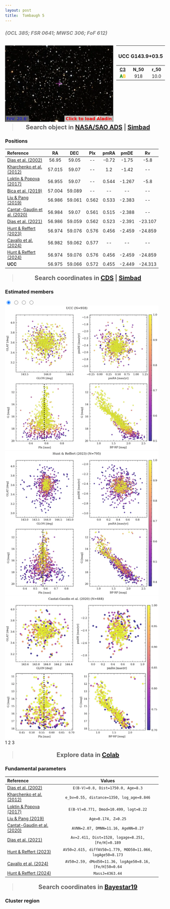 ```yaml
---
layout: post
title:  Tombaugh 5
---
```

<h3><span style="color: #808080;"><i>(OCL 385; FSR 0641; MWSC 306; FoF 612)</i></span></h3><div style="display: flex; justify-content: space-between; width:720px;height:250px">
<div style="text-align: center;">

<!-- Static image + data attributes for FOV and target -->
<img id="aladin_img"
     data-umami-event="aladin_load"
     src="https://raw.githubusercontent.com/ucc23/Q2P/main/plots/aladin/tombaugh5.webp"
     alt="Click to load Aladin Lite" 
     style="width:355px;height:250px; cursor: pointer;"
     data-fov="0.333" 
     data-target="56.975 59.066"/>
<!-- Div to contain Aladin Lite viewer -->
<div id="aladin-lite-div" style="width:355px;height:250px;display:none;"></div>
<!-- Aladin Lite script (will be loaded after the image is clicked) -->
<script src="{{ site.baseurl }}/scripts/aladin_load.js"></script>

</div>
<!-- Left block -->

<table style="width:355px;height:250px;">
  <!-- Row 1 (title) -->
  <tr>
    <td colspan="5"><h3>UCC G143.9+03.5</h3></td>
  </tr>
  <!-- Row 2 -->
  <tr>
    <th style="text-align: center;"><a href="https://ucc.ar/faq#what-is-the-c3-parameter" title="Combined class">C3</a></th>
    <th style="text-align: center;"><div title="Stars with membership probability >50%">N_50</div></th>
    <th style="text-align: center;"><div title="Radius that contains half the members [arcmin]">r_50</div></th>
  </tr>
  <!-- Row 3 -->
  <tr>
    <td style="text-align: center;"><span style="color: green; font-weight: bold;">A</span><span style="color: #FFC300; font-weight: bold;">B</span></td>
    <td style="text-align: center;">918</td>
    <td style="text-align: center;">10.0</td>
  </tr>
</table>
</div>

> <p style="text-align:center; font-weight: bold; font-size:20px">Search object in <a data-umami-event="nasa_search" href="https://ui.adsabs.harvard.edu/search/q=%20collection%3Aastronomy%20body%3A%22Tombaugh%205%22&sort=date%20desc%2C%20bibcode%20desc&p_=0" target="_blank">NASA/SAO ADS</a> | <a data-umami-event="simbad_search" href="https://simbad.cds.unistra.fr/simbad/sim-id-refs?Ident=tombaugh5" target="_blank">Simbad</a></p>


### Positions

| Reference    | RA    | DEC   | Plx  | pmRA  | pmDE   |  Rv  |
| :---         | :---: | :---: | :---: | :---: | :---: | :---: |
|[Dias et al. (2002)](https://ui.adsabs.harvard.edu/abs/2002A%26A...389..871D) | 56.95 | 59.05 | -- | -0.72 | -1.75 | -5.8 |
|[Kharchenko et al. (2012)](https://ui.adsabs.harvard.edu/abs/2012A%26A...543A.156K) | 57.015 | 59.07 | -- | 1.2 | -1.42 | -- |
|[Loktin & Popova (2017)](https://ui.adsabs.harvard.edu/abs/2017AstBu..72..257L) | 56.955 | 59.07 | -- | 0.544 | -1.267 | -5.8 |
|[Bica et al. (2019)](https://ui.adsabs.harvard.edu/abs/2019AJ....157...12B) | 57.004 | 59.089 | -- | -- | -- | -- |
|[Liu & Pang (2019)](https://ui.adsabs.harvard.edu/abs/2019ApJS..245...32L) | 56.986 | 59.061 | 0.562 | 0.533 | -2.383 | -- |
|[Cantat-Gaudin et al. (2020)](https://ui.adsabs.harvard.edu/abs/2020A%26A...640A...1C) | 56.984 | 59.07 | 0.561 | 0.515 | -2.388 | -- |
|[Dias et al. (2021)](https://ui.adsabs.harvard.edu/abs/2021MNRAS.504..356D) | 56.986 | 59.059 | 0.562 | 0.523 | -2.391 | -23.107 |
|[Hunt & Reffert (2023)](https://ui.adsabs.harvard.edu/abs/2023A%26A...673A.114H) | 56.974 | 59.076 | 0.576 | 0.456 | -2.459 | -24.859 |
|[Cavallo et al. (2024)](https://ui.adsabs.harvard.edu/abs/2024AJ....167...12C) | 56.982 | 59.062 | 0.577 | -- | -- | -- |
|[Hunt & Reffert (2024)](https://ui.adsabs.harvard.edu/abs/2024A%26A...686A..42H) | 56.974 | 59.076 | 0.576 | 0.456 | -2.459 | -24.859 |
| **UCC** |56.975 | 59.066 | 0.572 | 0.455 | -2.449 | -24.313 |

> <p style="text-align:center; font-weight: bold; font-size:20px">Search coordinates in <a data-umami-event="cds_coord_search" href="https://cdsportal.u-strasbg.fr/?target=56.975,+59.066" target="_blank">CDS</a> | <a data-umami-event="simbad_coord_search" href="https://simbad.cds.unistra.fr/mobile/object_list.html?coord=56.975%2059.066&output=json&radius=5&userEntry=tombaugh5" target="_blank">Simbad</a></p>

### Estimated members

<div class="carousel">
<input type="radio" name="radio-btn" id="slide1" checked>
<input type="radio" name="radio-btn" id="slide1">
<input type="radio" name="radio-btn" id="slide2">
<input type="radio" name="radio-btn" id="slide3">
<div class="slides">
<div class="slide">
<a href="https://raw.githubusercontent.com/ucc23/Q2P/main/plots/UCC/tombaugh5.webp" target="_blank">
<img src="https://raw.githubusercontent.com/ucc23/Q2P/main/plots/UCC/tombaugh5.webp" alt="Tombaugh 5 UCC">
</a>
</div>
<div class="slide">
<a href="https://raw.githubusercontent.com/ucc23/Q2P/main/plots/HUNT23/tombaugh5.webp" target="_blank">
<img src="https://raw.githubusercontent.com/ucc23/Q2P/main/plots/HUNT23/tombaugh5.webp" alt="Tombaugh 5 HUNT23">
</a>
</div>
<div class="slide">
<a href="https://raw.githubusercontent.com/ucc23/Q2P/main/plots/CANTAT20/tombaugh5.webp" target="_blank">
<img src="https://raw.githubusercontent.com/ucc23/Q2P/main/plots/CANTAT20/tombaugh5.webp" alt="Tombaugh 5 CANTAT20">
</a>
</div>
</div>
<div class="indicators">
<label for="slide1">1</label>
<label for="slide2">2</label>
<label for="slide3">3</label>
</div>
</div>


> <p style="text-align:center; font-weight: bold; font-size:20px">Explore data in <a data-umami-event="colab" href="https://colab.research.google.com/github/ucc23/ucc/blob/main/assets/notebook.ipynb" target="_blank">Colab</a></p>


### Fundamental parameters

| Reference |  Values |
| :---      |  :---:  |
| [Dias et al. (2002)](https://ui.adsabs.harvard.edu/abs/2002A%26A...389..871D) | `E(B-V)=0.8, Dist=1750.0, Age=8.3` |
| [Kharchenko et al. (2012)](https://ui.adsabs.harvard.edu/abs/2012A%26A...543A.156K) | `e_bv=0.55, distance=1350, log_age=8.846` |
| [Loktin & Popova (2017)](https://ui.adsabs.harvard.edu/abs/2017AstBu..72..257L) | `E(B-V)=0.771, Dmod=10.499, logt=8.22` |
| [Liu & Pang (2019)](https://ui.adsabs.harvard.edu/abs/2019ApJS..245...32L) | `Age=0.174, Z=0.25` |
| [Cantat-Gaudin et al. (2020)](https://ui.adsabs.harvard.edu/abs/2020A%26A...640A...1C) | `AVNN=2.07, DMNN=11.16, AgeNN=8.27` |
| [Dias et al. (2021)](https://ui.adsabs.harvard.edu/abs/2021MNRAS.504..356D) | `Av=2.411, Dist=1528, logage=8.251, [Fe/H]=0.189` |
| [Hunt & Reffert (2023)](https://ui.adsabs.harvard.edu/abs/2023A%26A...673A.114H) | `AV50=2.615, diffAV50=1.779, MOD50=11.066, logAge50=8.173` |
| [Cavallo et al. (2024)](https://ui.adsabs.harvard.edu/abs/2024AJ....167...12C) | `AV50=2.59, dMod50=11.36, logAge50=8.16, [Fe/H]50=0.64` |
| [Hunt & Reffert (2024)](https://ui.adsabs.harvard.edu/abs/2024A%26A...686A..42H) | `MassJ=4363.44` |

> <p style="text-align:center; font-weight: bold; font-size:20px">Search coordinates in <a data-umami-event="bayestar" href="http://argonaut.skymaps.info/query?lon=143.944%20&lat=3.596&coordsys=gal&mapname=bayestar2019" target="_blank">Bayestar19</a></p>


### Cluster region

<html lang="en">
  <body>
    <center>
    <div id="plot-params"
         data-oc-name="tombaugh5"
         data-ra-center="56.98"
         data-dec-center="59.07"
         data-rad-deg="10.0"
         data-plx="0.572">
    </div>
    <div id="plot-container">
        <div id="plot"></div>
    </div>
    <script defer type="module" src="{{ site.baseurl }}/scripts/radec_scatter.js"></script>
    </center>
  </body>
</html>
<br>
